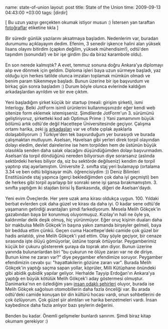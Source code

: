 name: state-of-union
layout: post
title: State of the Union
time: 2009-09-13 04:43:00 +03:00
tags: [dirdir]

[ Bu uzun yazıyı gerçekten okumak istiyor musun :) İstersen yan taraftan <a href="http://blog.tayfunsen.com/search/label/foto%C4%9Fraf">fotoğraflar</a> etiketine tıkla ]<br /><br />Bir süredir günlük yazılarını aksatmaya başladım. Nedenlerim var, buradan durumumu açıklayayım dedim. Efenim, 3 senedir işkence halini alan yüksek lisans olayını bitirdim (çapkın değilim, yüksek mühendisim!), odtü'den taşındım (sonunda!) ve bir işe girdim (bu da biraz karambole oldu).<br /><br />En son nerede kalmıştık? A evet, temmuz sonuna doğru Ankara'ya diplomayı alıp eve dönmek için geldim. Diploma işleri baya uzun sürmeye başladı, yaz olduğu için herkes tatilde olunca imzaları toplamak mümkün olmadı ve benim param tükenmeye başladı. Bunun üzerine bir işe başvurdum ve birkaç gün sonra başladım :) Durum böyle olunca evlerinde kaldığım arkadaşlardan ayrıldım ve bir eve çıktım.<br /><br />Yeni başladığım şirket küçük bir startup (meali: girişim şirketi), ismi Interlogy. Belki JotForm isimli ürünlerini kullanmışsınızdır eğer kendi web sitenize form eklemek istemişseniz. Şimdilerde JotForm'un 3. sürümünü geliştiriyoruz, şirketteki kod adı Optimus Prime :) Yani zamamınım büyük bölümü artık odtü'de değil Hacettepe Üniversitesinde geçiyor. Çalışma ortamı harika, zeki <a href="http://atank.interlogy.com/blog/">iş</a> <a href="http://serkanyersen.blogspot.com/">arkadaşları</a> var ve ofiste çıplak ayaklarla dolaşabiliyorum :) Türkiye'den tek başvurduğum yer burasıydı ve burada çalışmaktan mutluyum. Aselsan, Havelsan gibi yerleri direk torpil olayından dolayı eledim, devlet dairelerine ise hem torpilden hem de üstünün büyük olasılıkla senden daha salak olacağını düşündüğümden dolayı başvurmadım. Aselsan'da torpil döndüğünü nereden biliyorsun diye sorarsanız (aslında sektördeki herkes biliyor da, siz bu sektörde değilseniz) kendim de torpil yaptırıp staj ayarlamıştım. Üniversite 2. sınıfta staj yeri bulamayıp (ortalama 3.34 ve ben odtü bilgisayar müh. öğrencisiydim :)) Deniz Bilimleri Enstitüsünde staj yapınca (gerçi beklediğimden çok daha iyi geçmişti) ben de herkes gibi torpil ayarlayıp bir sonraki sene işi şansa bırakmamıştım. 3. sınıfta yaptığım iki stajdan birisi İş Bankasında, diğeri de Aselsan'daydı.<br /><br />Yeni evim Öveçlerde. Her yere uzak ama kirası oldukça uygun. 100. Yıldaki berbat evlerden çok daha güzel ve kirası da daha iyi. O kadar sene odtü'de yaşamanın getirdiği avantajları şimdi farkediyorum. Mesela Melih Gökçek'in gazabından baya bir korunmuş oluyormuşuz. Kızılay'ın hali ne öyle ya, kaldırımlar delik deşik olmuş, hiç yürünmüyor. Eğer oruç kişinin duaları daha bir makbulsa Melih Gökçek'in başına yakın zamanda birşeyler gelmeli, baya bir beddua ettim çünkü. Geçen cuma Hacettepe'deki camide çok güzel bir hadis anlatıldı, yine Melih Gökçek'i yad ettim. Olay şöyle geçiyor, bir cenaze sırasında işte ölüyü gömüyorlar, üstüne toprak örtüyorlar. Peygamberimiz küçük bir çukuru göstererek şuraya da toprak atın diyor. Bunun üzerine yanında bulunanlardan biri "bu çukurun ne ölüye zararı var ne de diriye. Bunun kime ne zararı var?" diye peygamber efendimize soruyor. Peygamber efendimizin cevabı şu: "hayattakilerin gözüne zararı var". Burada Melih Gökçek'in yaptığı saçma sapan yollar, köprüler, Milli Kütüphane önündeki gibi abidik gubidik yapılar geliyor. Herhalde Tayyip Erdoğan'ın Ankara'ya yaptığı en büyük kötülük Melih Gökçek'i aday göstermesi olmuştur. Danimarka'nın en özlediğim yanı <a href="http://blog.tayfunsen.com/2007/11/ehirler-ve-insanlar.html">insan odaklı şehirleri</a> oluyor, burada ise Melih Gökçek sağolsun otomobillerin daha fazla önceliği var. Bu arada odtü'deki camide konuşan bir din kültürü hocası vardı, onun sohbetlerini de çok özlüyorum. Çok güzel şiir alıntıları ve harika benzetmeleri vardı. İnsan kaybedince daha fazla anlıyor bazı şeylerin değerini.<br /><br />Benden bu kadar. Önemli gelişmeler bunlardı sanırım. Şimdi biraz kitap okumam gerekiyor :)

